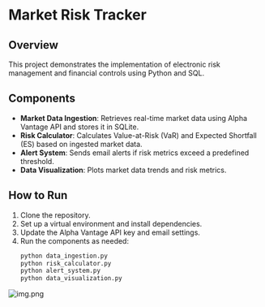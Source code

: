 # Market Risk Tracker

## Overview
This project demonstrates the implementation of electronic risk management and financial controls using Python and SQL.

## Components
- **Market Data Ingestion**: Retrieves real-time market data using Alpha Vantage API and stores it in SQLite.
- **Risk Calculator**: Calculates Value-at-Risk (VaR) and Expected Shortfall (ES) based on ingested market data.
- **Alert System**: Sends email alerts if risk metrics exceed a predefined threshold.
- **Data Visualization**: Plots market data trends and risk metrics.

## How to Run
1. Clone the repository.
2. Set up a virtual environment and install dependencies.
3. Update the Alpha Vantage API key and email settings.
4. Run the components as needed:
   ```bash
   python data_ingestion.py
   python risk_calculator.py
   python alert_system.py
   python data_visualization.py
    ```
![img.png](img.png)

